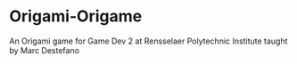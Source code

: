 # Origami-Origame
An Origami game for Game Dev 2 at Rensselaer Polytechnic Institute taught by Marc Destefano
